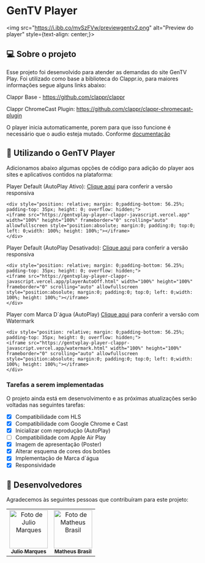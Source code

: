 #  GenTV Player
<img src="https://i.ibb.co/mvSzFVw/previewgentv2.png" alt="Preview do player" style={text-align: center;}>

##  💻 Sobre o projeto
Esse projeto foi desenvolvido para atender as demandas do site GenTV Play. Foi utilizado como base a biblioteca do Clappr.io, para maiores informações segue alguns links abaixo:

Clappr Base - https://github.com/clappr/clappr

Clappr ChromeCast Plugin: https://github.com/clappr/clappr-chromecast-plugin

O player inicia automaticamente, porem para que isso funcione é necessário que o audio esteja mutado. Conforme [documentação](https://goo.gl/xX8pDD)

##  🚀 Utilizando o GenTV Player
Adicionamos abaixo algumas opções de código para adição do player aos sites e aplicativos contidos na plataforma:

Player Default (AutoPlay Ativo):
[Clique aqui](https://gentvplay-player-clappr-javascript.vercel.app) para conferir a versão responsiva

```
<div style="position: relative; margin: 0;padding-bottom: 56.25%; padding-top: 35px; height: 0; overflow: hidden;">
<iframe src="https://gentvplay-player-clappr-javascript.vercel.app" width="100%" height="100%" frameborder="0" scrolling="auto" allowfullscreen style="position:absolute; margin:0; padding:0; top:0; left: 0;width: 100%; height: 100%;"></iframe>
</div>                    
```
Player Default (AutoPlay Desativado):
[Clique aqui](https://gentvplay-player-clappr-javascript.vercel.app/playerAutoOff.html) para conferir a versão responsiva

```
<div style="position: relative; margin: 0;padding-bottom: 56.25%; padding-top: 35px; height: 0; overflow: hidden;">
<iframe src="https://gentvplay-player-clappr-javascript.vercel.app/playerAutoOff.html" width="100%" height="100%" frameborder="0" scrolling="auto" allowfullscreen style="position:absolute; margin:0; padding:0; top:0; left: 0;width: 100%; height: 100%;"></iframe>
</div>                    
```

Player com Marca D´água (AutoPlay)
[Clique aqui](https://gentvplay-player-clappr-javascript.vercel.app/watermark.html) para conferir a versão com Watermark
```
<div style="position: relative; margin: 0;padding-bottom: 56.25%; padding-top: 35px; height: 0; overflow: hidden;">
<iframe src="https://gentvplay-player-clappr-javascript.vercel.app/watermark.html" width="100%" height="100%" frameborder="0" scrolling="auto" allowfullscreen style="position:absolute; margin:0; padding:0; top:0; left: 0;width: 100%; height: 100%;"></iframe>
</div> 
```

###  Tarefas a serem implementadas
O projeto ainda está em desenvolvimento e as próximas atualizações serão voltadas nas seguintes tarefas:
- [x] Compatibilidade com HLS
- [x] Compatibilidade com Google Chrome e Cast
- [x] Inicializar com reprodução (AutoPlay)
- [ ] Compatibilidade com Apple Air Play
- [x] Imagem de apresentação (Poster)
- [x] Alterar esquema de cores dos botões
- [x] Implementação de Marca d´água
- [x] Responsividade

##  🤝 Desenvolvedores
Agradecemos às seguintes pessoas que contribuíram para este projeto:
<table>
  <tr>
    <td align="center">
      <a href="#">
        <img src="https://avatars3.githubusercontent.com/u/31936044" width="100px;" alt="Foto de Julio Marques"/><br>
        <sub>
          <b>Julio Marques</b>
        </sub>
      </a>
    </td>
    <td align="center">
      <a href="#">
        <img src="https://avatars3.githubusercontent.com/u/31936044" width="100px;" alt="Foto de Matheus Brasil"/><br>
        <sub>
          <b>Matheus Brasil</b>
        </sub>
      </a>
    </td>

  </tr>
</table>
